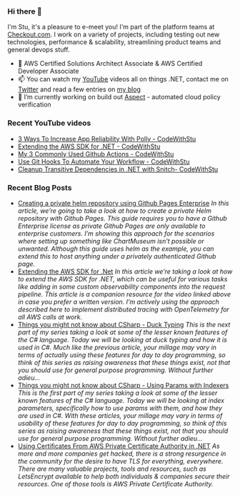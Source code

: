 ### Hi there 👋

I'm Stu, it's a pleasure to e-meet you! I'm part of the platform teams at [Checkout.com](https://www.checkout.com). I work on a variety of projects, including testing out new technologies, performance & scalability, streamlining product teams and general devops stuff.

- 🌱 AWS Certified Solutions Architect Associate & AWS Certified Developer Associate
- 📫 You can watch my [YouTube](https://bit.ly/im5tu-yt-sub) videos all on things .NET, contact me on [Twitter](https://bit.ly/im5tu-tw) and read a few entries on [my blog](https://bit.ly/im5tu-articles)
- 🔭 I’m currently working on build out [Aspect](https://github.com/im5tu/Aspect) - automated cloud policy verification

### Recent YouTube videos
<!--START_SECTION:youtube-->
- [3 Ways To Increase App Reliability With Polly - CodeWithStu](https:&#x2F;&#x2F;www.youtube.com&#x2F;watch?v&#x3D;4mWkb3tHDf0)
- [Extending the AWS SDK for .NET - CodeWithStu](https:&#x2F;&#x2F;www.youtube.com&#x2F;watch?v&#x3D;oHXFG7G5bCo)
- [My 3 Commonly Used Github Actions - CodeWithStu](https:&#x2F;&#x2F;www.youtube.com&#x2F;watch?v&#x3D;4xocB0-bKQM)
- [Use Git Hooks To Automate Your Workflow - CodeWithStu](https:&#x2F;&#x2F;www.youtube.com&#x2F;watch?v&#x3D;4QQdLDm1vLM)
- [Cleanup Transitive Dependencies in .NET with Snitch- CodeWithStu](https:&#x2F;&#x2F;www.youtube.com&#x2F;watch?v&#x3D;ZdCn6kpGBhI)
<!--END_SECTION:youtube-->
### Recent Blog Posts
<!--START_SECTION:blog-->
- [Creating a private helm repository using Github Pages Enterprise](https:&#x2F;&#x2F;im5tu.io&#x2F;article&#x2F;2022&#x2F;01&#x2F;creating-a-private-helm-repository-using-github-pages-enterprise&#x2F;) 
*In this article, we’re going to take a look at how to create a private Helm repository with Github Pages. This guide requires you to have a Github Enterprise license as private Github Pages are only available to enterprise customers. I’m showing this approach for the scenarios where setting up something like ChartMuseum isn’t possible or unwanted. Although this guide uses helm as the example, you can extend this to host anything under a privately authenticated Github page.*
- [Extending the AWS SDK for .Net](https:&#x2F;&#x2F;im5tu.io&#x2F;article&#x2F;2022&#x2F;01&#x2F;extending-the-aws-sdk-for-.net&#x2F;) 
*In this article we’re taking a look at how to extend the AWS SDK for .NET, which can be useful for various tasks like adding in some custom observability components into the request pipeline. This article is a companion resource for the video linked above in case you prefer a written version. I’m actively using the approach described here to implement distributed tracing with OpenTelemetry for all AWS calls at work.*
- [Things you might not know about CSharp - Duck Typing](https:&#x2F;&#x2F;im5tu.io&#x2F;article&#x2F;2022&#x2F;01&#x2F;things-you-might-not-know-about-csharp-duck-typing&#x2F;) 
*This is the next part of my series taking a look at some of the lesser known features of the C# language. Today we will be looking at duck typing and how it is used in C#. Much like the previous article, your millage may vary in terms of actually using these features for day to day programming, so think of this series as raising awareness that these things exist, not that you should use for general purpose programming. Without further adieu…*
- [Things you might not know about CSharp - Using Params with Indexers](https:&#x2F;&#x2F;im5tu.io&#x2F;article&#x2F;2022&#x2F;01&#x2F;things-you-might-not-know-about-csharp-using-params-with-indexers&#x2F;) 
*This is the first part of my series taking a look at some of the lesser known features of the C# language. Today we will be looking at index parameters, specifically how to use params with them, and how they are used in C#. With these articles, your millage may vary in terms of usability of these features for day to day programming, so think of this series as raising awareness that these things exist, not that you should use for general purpose programming. Without further adieu…*
- [Using Certificates From AWS Private Certificate Authority in .NET](https:&#x2F;&#x2F;im5tu.io&#x2F;article&#x2F;2021&#x2F;01&#x2F;using-certificates-from-aws-private-certificate-authority-in-.net&#x2F;) 
*As more and more companies get hacked, there is a strong resurgence in the community for the desire to have TLS for everything, everywhere. There are many valuable projects, tools and resources, such as LetsEncrypt available to help both individuals &amp; companies secure their resources. One of those tools is AWS Private Certificate Authority.*
<!--END_SECTION:blog-->
